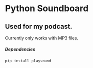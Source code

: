 # Python Soundboard

## Used for my podcast.

Currently only works with MP3 files.

##### Dependencies

```
pip install playsound
```
